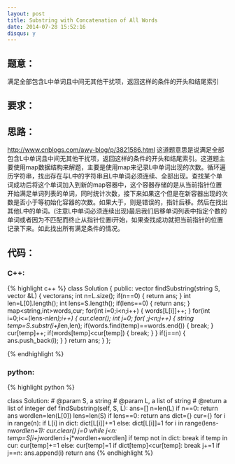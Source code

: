 ```yaml
---
layout: post
title: Substring with Concatenation of All Words
date: 2014-07-28 15:52:16
disqus: y
---
```


## 题意：
满足全部包含L中单词且中间无其他干扰项，返回这样的条件的开头和结尾索引

## 要求：


## 思路：
http://www.cnblogs.com/awy-blog/p/3821586.html
这道题意思是说满足全部包含L中单词且中间无其他干扰项，返回这样的条件的开头和结尾索引。这道题主要使用map数据结构来解题，主要是使用map来记录L中单词出现的次数。循环遍历字符串，找出存在与L中的字符串且L中单词必须连续、全部出现。查找某个单词成功后将这个单词加入到新的map容器中，这个容器存储的是从当前指针位置开始满足单词列表的单词，同时统计次数，接下来如果这个但是在新容器出现的次数是否小于等初始化容器的次数。如果大于，则是错误的，指针后移。然后在找出其他L中的单词。(注意L中单词必须连续出现)最后我们后移单词列表中指定个数的单词或者因为不匹配而终止从指针位置i开始，如果查找成功就把当前指针的位置记录下来。如此找出所有满足条件的情况。

## 代码：

### C++:

{% highlight c++ %}
class Solution {
public:
    vector<int> findSubstring(string S, vector<string> &L) {
        vector<int>ans;
        int n=L.size();
        if(n==0)
        {
            return ans;
        }
        int len=L[0].length();
        int lens=S.length();
        if(lens==0)
        {
            return ans;
        }
        map<string,int>words,cur;
        for(int i=0;i<n;i++)
        {
            words[L[i]]++;
        }
        for(int i=0;i<=(lens-n*len);i++)
        {
            cur.clear();
            int j=0;
            for( ;j<n;j++)
            {
                string temp=S.substr(i+j*len,len);
                if(words.find(temp)==words.end())
                {
                    break;
                }
                cur[temp]++;
                if(words[temp]<cur[temp])
                {
                    break;
                }
            }
            if(j==n)
            {
                ans.push_back(i);
            }
        }
        return ans;
    }
};


 {% endhighlight %}
### python:

{% highlight python %}

class Solution:
    # @param S, a string
    # @param L, a list of string
    # @return a list of integer
    def findSubstring(self, S, L):
        ans=[]
        n=len(L)
        if n==0:
            return ans
        wordlen=len(L[0])
        lens=len(S)
        if lens==0:
            return ans
        dict={}
        cur={}
        for i in range(n):
            if L[i] in dict:
                dict[L[i]]+=1
            else:
                dict[L[i]]=1
        for i in range(lens-n*wordlen+1):
            cur.clear()
            j=0
            while j<n:
                temp=S[i+j*wordlen:i+j*wordlen+wordlen]
                if temp not in dict:
                    break
                if temp in cur:
                    cur[temp]+=1
                else:
                    cur[temp]=1
                if dict[temp]<cur[temp]:
                    break
                j+=1
            if j==n:
                ans.append(i)
        return ans
 {% endhighlight %}

